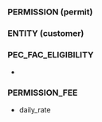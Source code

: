 ### PERMISSION (permit)



### ENTITY (customer)



### PEC_FAC_ELIGIBILITY
* 

### PERMISSION_FEE
* daily_rate
